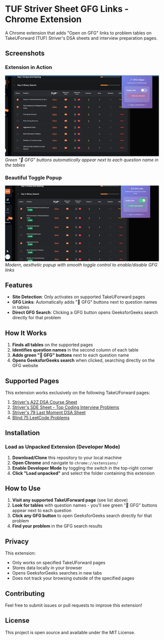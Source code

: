 # TUF Striver Sheet GFG Links - Chrome Extension

A Chrome extension that adds "Open on GFG" links to problem tables on TakeUForward (TUF) Striver's DSA sheets and interview preparation pages.

## Screenshots

### Extension in Action

![GFG Links on Striver Sheet](assets/screenshot1.png)
_Green "🔗 GFG" buttons automatically appear next to each question name in the tables_

### Beautiful Toggle Popup

![Extension Popup Interface](assets/screenshot2.png)
_Modern, aesthetic popup with smooth toggle control to enable/disable GFG links_

## Features

- **Site Detection**: Only activates on supported TakeUForward pages
- **GFG Links**: Automatically adds "🔗 GFG" buttons next to question names in tables
- **Direct GFG Search**: Clicking a GFG button opens GeeksforGeeks search directly for that problem

## How It Works

1. **Finds all tables** on the supported pages
2. **Identifies question names** in the second column of each table
3. **Adds green "🔗 GFG" buttons** next to each question name
4. **Opens GeeksforGeeks search** when clicked, searching directly on the GFG website

## Supported Pages

This extension works exclusively on the following TakeUForward pages:

1. [Striver's A2Z DSA Course Sheet](https://takeuforward.org/strivers-a2z-dsa-course/strivers-a2z-dsa-course-sheet-2)
2. [Striver's SDE Sheet - Top Coding Interview Problems](https://takeuforward.org/interviews/strivers-sde-sheet-top-coding-interview-problems)
3. [Striver's 79 Last Moment DSA Sheet](https://takeuforward.org/interview-sheets/strivers-79-last-moment-dsa-sheet-ace-interviews)
4. [Blind 75 LeetCode Problems](https://takeuforward.org/interviews/blind-75-leetcode-problems-detailed-video-solutions)

## Installation

### Load as Unpacked Extension (Developer Mode)

1. **Download/Clone** this repository to your local machine
2. **Open Chrome** and navigate to `chrome://extensions/`
3. **Enable Developer Mode** by toggling the switch in the top-right corner
4. **Click "Load unpacked"** and select the folder containing this extension

## How to Use

1. **Visit any supported TakeUForward page** (see list above)
2. **Look for tables** with question names - you'll see green "🔗 GFG" buttons appear next to each question
3. **Click any GFG button** to open GeeksforGeeks search directly for that problem
4. **Find your problem** in the GFG search results

## Privacy

This extension:

- Only works on specified TakeUForward pages
- Stores data locally in your browser
- Opens GeeksforGeeks searches in new tabs
- Does not track your browsing outside of the specified pages

## Contributing

Feel free to submit issues or pull requests to improve this extension!

## License

This project is open source and available under the MIT License.
